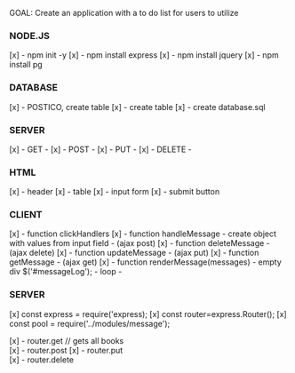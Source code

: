GOAL: Create an application with a to do list for users to utilize 

### NODE.JS
[x] - npm init -y
[x] - npm install express
[x] - npm install jquery
[x] - npm install pg

### DATABASE
[x] - POSTICO, create table
[x] - create table
[x] - create database.sql

### SERVER
[x] - GET - 
[x] - POST - 
[x] - PUT - 
[x] - DELETE - 

### HTML
[x] - header
[x] - table
[x] - input form
[x] - submit button

### CLIENT
[x] - function clickHandlers
[x] - function  handleMessage
            - create object with values from input field
            - (ajax post)
[x] - function deleteMessage 
            - (ajax delete)
[x] - function updateMessage 
            - (ajax put)
[x] - function getMessage 
            - (ajax get)
[x] - function renderMessage(messages)
            - empty div $('#messageLog');
            - loop
            - 

### SERVER
[x]   const express = require('express);
[x]  const router=express.Router();
[x]  const pool = require('../modules/message');

[x] - router.get // gets all books           
[x] - router.post
[x] - router.put       
[x] - router.delete
  

